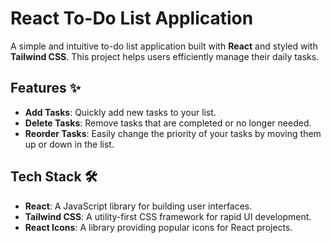 # React To-Do List Application

A simple and intuitive to-do list application built with **React** and styled with **Tailwind CSS**. This project helps users efficiently manage their daily tasks.

## Features ✨
- **Add Tasks**: Quickly add new tasks to your list.
- **Delete Tasks**: Remove tasks that are completed or no longer needed.
- **Reorder Tasks**: Easily change the priority of your tasks by moving them up or down in the list.

## Tech Stack 🛠️
- **React**: A JavaScript library for building user interfaces.
- **Tailwind CSS**: A utility-first CSS framework for rapid UI development.
- **React Icons**: A library providing popular icons for React projects.
